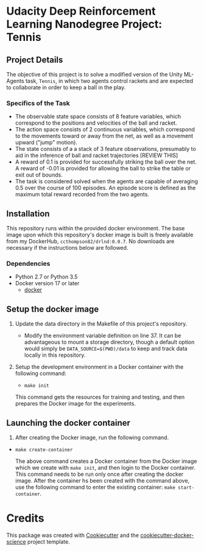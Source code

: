 # Udacity Deep Reinforcement Learning Nanodegree Project: Tennis

## Project Details

The objective of this project is to solve a modified version of the Unity ML-Agents task, `Tennis`, in which two agents 
control rackets and are expected to collaborate in order to keep a ball in the play.  

### Specifics of the Task
* The observable state space consists of 8 feature variables, which correspond to the positions and velocities of the 
ball and racket.  
* The action space consists of 2 continuous variables, which correspond to the movements toward or away from the net, 
as well as a movement upward ("jump" motion).  
* The state consists of a a stack of 3 feature observations, presumably to aid in the inference of ball and racket 
trajectories [REVIEW THIS]
* A reward of 0.1 is provided for successfully striking the ball over the net.  A reward of -0.01 is provided for 
allowing the ball to strike the table or exit out of bounds.  
* The task is considered solved when the agents are capable of averaging 0.5 over the course of 100 episodes.  An 
episode score is defined as the maximum total reward recorded from the two agents.  


## Installation

This repository runs within the provided docker environment. The base image upon which this 
repository's docker image is built is freely available from my DockerHub, 
`ccthompson82/drlnd:0.0.7`.  No downloads are necessary if the instructions below are followed. 

### Dependencies
* Python 2.7 or Python 3.5
* Docker version 17 or later
    - [docker](https://docs.docker.com/install/)
    
## Setup the docker image

1. Update the data directory in the Makefile of this project's repository.  
    * Modify the environment variable definition on line 37.  It can be advantageous to mount a storage directory,
     though a default option would simply be `DATA_SOURCE=$(PWD)/data` to keep and track data locally in this 
     repository.    
     
2. Setup the development environment in a Docker container with the following command:
    - `make init`
    
    This command gets the resources for training and testing, and then prepares the Docker image for the experiments.
    
## Launching the docker container

1. After creating the Docker image, run the following command.

- `make create-container`

    The above command creates a Docker container from the Docker image which we create with `make init`, and then
login to the Docker container.  This command needs to be run only once after creating the docker image.  After the
container hs been created with the command above, use the following command to enter the existing container: `make start-container`.

# Credits

This package was created with [Cookiecutter](https://github.com/audreyr/cookiecutter) and the [cookiecutter-docker-science](https://docker-science.github.io/) project template.
